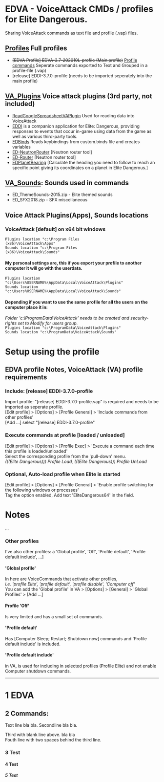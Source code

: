 # EDVA - VoiceAttack CMDs / profiles for Elite Dangerous.
Sharing VoiceAttack commands as text file and profile (.vap) files.

## [Profiles](Profiles) Full profiles
- ~~[EDVA Profile] EDVA-3.7-202010L-profile (Main profile)~~
[Profile commands](Commands) Seperate commands exported to Text and Grouped in a profile-file (.vap)
- [release] EDDI-3.7.0-profile (needs to be imported seperately into the main profile)

## [VA_Plugins](VA_Plugins) Voice attack plugins (3rd party, not included)
- [ReadGoogleSpreadsheetVAPlugin](https://github.com/trowgundam/ReadGoogleSpreadsheetVAPlugin) Used for reading data into VoiceAttack
- [EDDI](https://github.com/EDCD/EDDI) is a companion application for Elite: Dangerous, providing responses to events that occur in-game using data from the game as well as various third-party tools.
- [EDBinds](https://forum.voiceattack.com/smf/index.php?topic=564.0) Reads keybindings from custom.binds file and creates variables
- [ED-NeutronRouter](https://github.com/sc-pulgan/ED-NeutronRouter) [Neutron router tool]
- [ED-Router](https://github.com/chriszero/ED-Router) [Neutron router tool]
- [EDPlanetBearing](https://github.com/Uriei/EDPlanetBearing) [Calculate the heading you need to follow to reach an specific point giving its coordinates on a planet in Elite Dangerous.]

## [VA_Sounds](VA_Sounds): Sounds used in commands
- ED_ThemeSounds-2015.zip - Elite themed sounds
- ED_SFX2018.zip - SFX miscellaneous 

## Voice Attack Plugins(Apps), Sounds locations
### VoiceAttack [default] on x64 bit windows
<code>Plugins location "c:\Program Files (x86)\VoiceAttack\Apps"</code>  
<code>Sounds location "c:\Program Files (x86)\VoiceAttack\Sounds"</code>
#### My personal settings are, this if you export your profile to another computer it will go with the userdata.
<code>Plugins location "c:\Users\%USERNAME%\AppData\Local\VoiceAttack\Plugins"</code>  
<code>Sounds location "c:\Users\%USERNAME%\AppData\Local\VoiceAttack\Sounds"</code>
#### Depending if you want to use the same profile for all the users on the computer place it in:
*Folder 'c:\ProgramData\VoiceAttack' needs to be created and security-rights set to Modify for users group.*  
<code>Plugins location "c:\ProgramData\VoiceAttack\Plugins"</code>  
<code>Sounds location "c:\ProgramData\VoiceAttack\Sounds"</code>

# Setup using the profile
## EDVA profile Notes, VoiceAttack (VA) profile requirements
### Include: [release] EDDI-3.7.0-profile
Import profile: "[release] EDDI-3.7.0-profile.vap" is required and needs to be imported as seperate profile.  
[Edit profile] > [Options] > [Profile General] > 'Include commands from other profiles'  
[Add ...] select "[release] EDDI-3.7.0-profile"
### Execute commands at profile [loaded / unloaded]
[Edit profile] > [Options] > [Profile Exec] > 'Execute a command each time this profile is loaded/unloaded'  
Select the corresponding profile from the 'pull-down' menu.  
*(((Elite Dangerous))) Profile Load, (((Elite Dangerous))) Profile UnLoad*
### Optional, Auto-load profile when Elite is started
[Edit profile] > [Options] > [Profile General] > 'Enable profile switching for the following windows or processes'  
Tag the option enabled, Add text 'EliteDangerous64' in the field.

# Notes
...

### Other profiles
I've also other profiles: a 'Global profile', 'Off', 'Profile default', 'Profile default include', ...]

#### 'Global profile'
In here are VoiceCommands that activate other profiles,  
*i.e. 'profile Elite', 'profile default', 'profile disable', 'Computer off'*  
You can add the 'Global profile' in VA > [Options] > [General] > 'Global Profiles' > [Add ...]

#### Profile 'Off' 
Is very limited and has a small set of commands.  

#### 'Profile default' 
Has [Computer Sleep; Restart; Shutdown now] commands and 'Profile default include' is included.

#### 'Profile default include'
in VA, 
is used for including in selected profiles (Profile Elite) and not enable Computer shutdown commands.

---

# 1 EDVA
## 2 Commands:
Text line bla bla.
Secondline bla bla.

Third with blank line above. bla bla  
Fouth line with two spaces behind the third line.
### 3 Test

#### 4 Test

##### 5 Test
